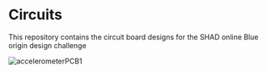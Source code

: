 # Circuits

This repository contains the circuit board designs for the SHAD online Blue origin design challenge

![accelerometerPCB1](accelerometerPCB1.PNG)
